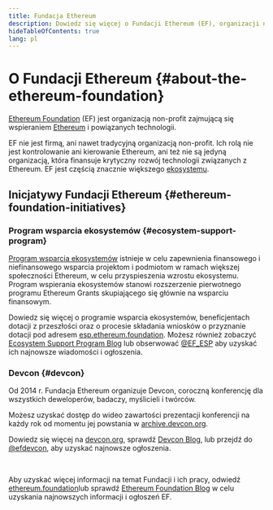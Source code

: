 ```yaml
---
title: Fundacja Ethereum
description: Dowiedz się więcej o Fundacji Ethereum (EF), organizacji non-profit poświęconej wspieraniu Ethereum i powiązanych technologii.
hideTableOfContents: true
lang: pl
---
```


# O Fundacji Ethereum {#about-the-ethereum-foundation}

<Logo/>

[Ethereum Foundation](http://ethereum.foundation/) (EF) jest organizacją non-profit zajmującą się wspieraniem [Ethereum](/what-is-ethereum/) i powiązanych technologii.

EF nie jest firmą, ani nawet tradycyjną organizacją non-profit. Ich rolą nie jest kontrolowanie ani kierowanie Ethereum, ani też nie są jedyną organizacją, która finansuje krytyczny rozwój technologii związanych z Ethereum. EF jest częścią znacznie większego [ekosystemu](/community/).

## Inicjatywy Fundacji Ethereum {#ethereum-foundation-initiatives}

### Program wsparcia ekosystemów {#ecosystem-support-program}

[Program wsparcia ekosystemów](https://esp.ethereum.foundation/) istnieje w celu zapewnienia finansowego i niefinansowego wsparcia projektom i podmiotom w ramach większej społeczności Ethereum, w celu przyspieszenia wzrostu ekosystemu. Program wspierania ekosystemów stanowi rozszerzenie pierwotnego programu Ethereum Grants skupiającego się głównie na wsparciu finansowym.

Dowiedz się więcej o programie wsparcia ekosystemów, beneficjentach dotacji z przeszłości oraz o procesie składania wniosków o przyznanie dotacji pod adresem [esp.ethereum.foundation](https://esp.ethereum.foundation/). Możesz również zobaczyć [Ecosystem Support Program Blog](https://blog.ethereum.org/category/ecosystem-support-program/) lub obserwować [@EF_ESP](https://twitter.com/EF_ESP) aby uzyskać ich najnowsze wiadomości i ogłoszenia.

### Devcon {#devcon}

Od 2014 r. Fundacja Ethereum organizuje Devcon, coroczną konferencję dla wszystkich deweloperów, badaczy, myślicieli i twórców.

Możesz uzyskać dostęp do wideo zawartości prezentacji konferencji na każdy rok od momentu jej powstania w [archive.devcon.org](https://archive.devcon.org/).

Dowiedz się więcej na [devcon.org](https://devcon.org/), sprawdź [Devcon Blog](https://blog.ethereum.org/category/devcon/), lub przejdź do [@efdevcon](https://twitter.com/EFDevcon), aby uzyskać najnowsze ogłoszenia.

<br/>

Aby uzyskać więcej informacji na temat Fundacji i ich pracy, odwiedź [ethereum.foundation](http://ethereum.foundation/)lub sprawdź [Ethereum Foundation Blog](https://blog.ethereum.org/) w celu uzyskania najnowszych informacji i ogłoszeń EF.
